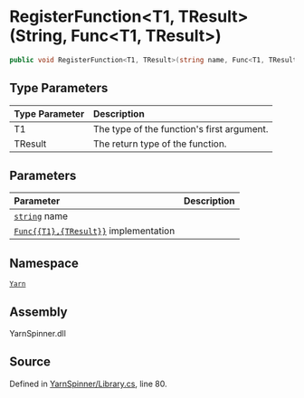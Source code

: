 # RegisterFunction&lt;T1, TResult&gt;\(String, Func&lt;T1, TResult&gt;\)

```csharp
public void RegisterFunction<T1, TResult>(string name, Func<T1, TResult> implementation)
```

## Type Parameters

| Type Parameter | Description |
| :--- | :--- |
| T1 | The type of the function's first argument. |
| TResult | The return type of the function. |

## Parameters

| Parameter | Description |
| :--- | :--- |
| [`string`](https://docs.microsoft.com/dotnet/api/System.String) name |  |
| [`Func{{T1},{TResult}}`](https://docs.microsoft.com/dotnet/api/System.Func{{T1},{TResult}}) implementation |  |

## Namespace

[`Yarn`](../)

## Assembly

YarnSpinner.dll

## Source

Defined in [YarnSpinner/Library.cs](https://github.com/YarnSpinnerTool/YarnSpinner//blob/develop/YarnSpinner/Library.cs#L80), line 80.

